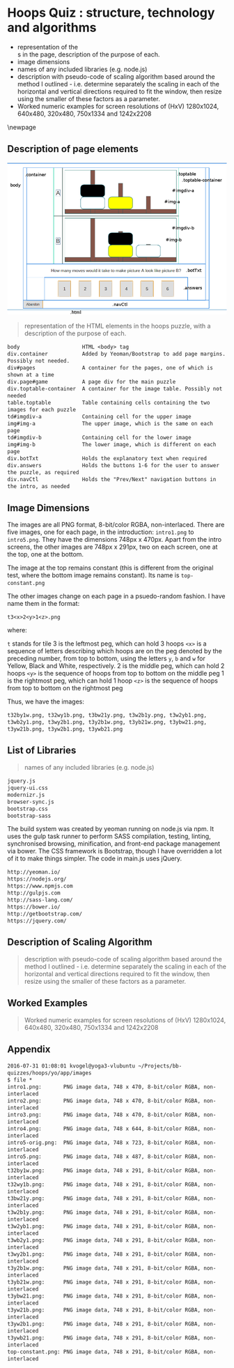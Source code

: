 # Hoops Quiz : structure, technology and algorithms


* representation of the <div>s in the page, description of the purpose of each.
* image dimensions
* names of any included libraries (e.g. node.js)
* description with pseudo-code of scaling algorithm based around the method I outlined - i.e. determine separately the scaling in each of the horizontal and vertical directions required to fit the window, then resize using the smaller of these factors as a parameter.
* Worked numeric examples for screen resolutions of (HxV) 1280x1024, 640x480, 320x480, 750x1334 and 1242x2208


\newpage

## Description of page elements

![hoops layout](hoops-layout.png "hoops layout")

>representation of the HTML elements in the hoops puzzle, with a description of the purpose of each.
                            
    body                    HTML <body> tag
    div.container           Added by Yeoman/Bootstrap to add page margins. Possibly not needed.
    div#pages               A container for the pages, one of which is shown at a time
	div.page#game           A page div for the main puzzle
	div.toptable-container  A container for the image table. Possibly not needed
	table.toptable          Table containing cells containing the two images for each puzzle
	td#imgdiv-a             Containing cell for the upper image
    img#img-a               The upper image, which is the same on each page
	td#imgdiv-b             Containing cell for the lower image
    img#img-b               The lower image, which is different on each page
	div.botTxt              Holds the explanatory text when required
	div.answers             Holds the buttons 1-6 for the user to answer the puzzle, as required
	div.navCtl              Holds the "Prev/Next" navigation buttons in the intro, as needed



## Image Dimensions

The images are all PNG format, 8-bit/color RGBA, non-interlaced.
There are five images, one for each page, in the introduction: `intro1.png` to `intro5.png`. They have the dimensions 748px x 470px.
Apart from the intro screens, the other images are 748px x 291px, two on each screen, one at the top, one at the bottom.

The image at the top remains constant (this is different from the original test, where the bottom image remains constant). Its name is `top-constant.png`

The other images change on each page in a psuedo-random fashion. I have name them in the format:

    t3<x>2<y>1<z>.png

where:

`t` stands for tile
3 is the leftmost peg, which can hold 3 hoops
`<x>` is a sequence of letters describing which hoops are on the peg denoted by the preceding number, from top to bottom, using the letters `y`, `b` and `w` for Yellow, Black and White, respectively.
2 is the middle peg, which can hold 2 hoops
`<y>` is the sequence of hoops from top to bottom on the middle peg
1 is the rightmost peg, which can hold 1 hoop
`<z>` is the sequence of hoops from top to bottom on the rightmost peg

Thus, we have the images:

    t32by1w.png, t32wy1b.png, t3bw21y.png, t3w2b1y.png, t3w2yb1.png, t3wb2y1.png, t3wy2b1.png, t3y2b1w.png, t3yb21w.png, t3ybw21.png, t3yw21b.png, t3yw2b1.png, t3ywb21.png


## List of Libraries

>names of any included libraries (e.g. node.js)

    jquery.js
    jquery-ui.css
    modernizr.js
    browser-sync.js
    bootstrap.css
    bootstrap-sass

The build system was created by yeoman running on node.js via npm. It uses the gulp task runner to perform SASS compilation, testing, linting, synchronised browsing, minification, and front-end package management via bower. The CSS framework is Bootstrap, though I have overridden a lot of it to make things simpler. The code in main.js uses jQuery.

    http://yeoman.io/
    https://nodejs.org/
    https://www.npmjs.com
    http://gulpjs.com
    http://sass-lang.com/
    https://bower.io/
    http://getbootstrap.com/
    https://jquery.com/

## Description of Scaling Algorithm

>description with pseudo-code of scaling algorithm based around the method I outlined - i.e. determine separately the scaling in each of the horizontal and vertical directions required to fit the window, then resize using the smaller of these factors as a parameter.


## Worked Examples

>Worked numeric examples for screen resolutions of (HxV) 1280x1024, 640x480, 320x480, 750x1334 and 1242x2208

## Appendix

    2016-07-31 01:08:01 kvogel@yoga3-vlubuntu ~/Projects/bb-quizzes/hoops/yo/app/images
    $ file *
    intro1.png:       PNG image data, 748 x 470, 8-bit/color RGBA, non-interlaced
    intro2.png:       PNG image data, 748 x 470, 8-bit/color RGBA, non-interlaced
    intro3.png:       PNG image data, 748 x 470, 8-bit/color RGBA, non-interlaced
    intro4.png:       PNG image data, 748 x 644, 8-bit/color RGBA, non-interlaced
    intro5-orig.png:  PNG image data, 748 x 723, 8-bit/color RGBA, non-interlaced
    intro5.png:       PNG image data, 748 x 487, 8-bit/color RGBA, non-interlaced
    t32by1w.png:      PNG image data, 748 x 291, 8-bit/color RGBA, non-interlaced
    t32wy1b.png:      PNG image data, 748 x 291, 8-bit/color RGBA, non-interlaced
    t3bw21y.png:      PNG image data, 748 x 291, 8-bit/color RGBA, non-interlaced
    t3w2b1y.png:      PNG image data, 748 x 291, 8-bit/color RGBA, non-interlaced
    t3w2yb1.png:      PNG image data, 748 x 291, 8-bit/color RGBA, non-interlaced
    t3wb2y1.png:      PNG image data, 748 x 291, 8-bit/color RGBA, non-interlaced
    t3wy2b1.png:      PNG image data, 748 x 291, 8-bit/color RGBA, non-interlaced
    t3y2b1w.png:      PNG image data, 748 x 291, 8-bit/color RGBA, non-interlaced
    t3yb21w.png:      PNG image data, 748 x 291, 8-bit/color RGBA, non-interlaced
    t3ybw21.png:      PNG image data, 748 x 291, 8-bit/color RGBA, non-interlaced
    t3yw21b.png:      PNG image data, 748 x 291, 8-bit/color RGBA, non-interlaced
    t3yw2b1.png:      PNG image data, 748 x 291, 8-bit/color RGBA, non-interlaced
    t3ywb21.png:      PNG image data, 748 x 291, 8-bit/color RGBA, non-interlaced
    top-constant.png: PNG image data, 748 x 291, 8-bit/color RGBA, non-interlaced
